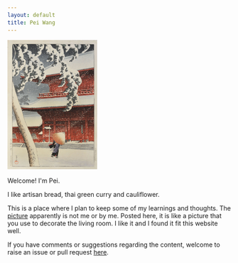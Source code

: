 ```yaml
---
layout: default
title: Pei Wang
---
```


<img src="/images/hasui-2.jpeg" class="right" width="40%" height="40%" />

Welcome! I'm Pei.

I like artisan bread, thai green curry and cauliflower.

This is a place where I plan to keep some of my learnings and thoughts.
The [picture](https://www.roningallery.com/zojo-temple-in-snow-at-shiba) apparently is not me or by me.
Posted here, it is like a picture that you use to decorate the living room.
I like it and I found it fit this website well. 

If you have comments or suggestions regarding the content, welcome to raise an issue or pull request [here](https://github.com/peiwangdb/peiwangdb.github.io/issues).



<!-- {% for post in paginator.posts %}

	<article class="post">

		{% if post.external-url %}
			<h1>
				<a href="{{ post.external-url }}">{{ post.title }}</a>
				<a class="anchor" href="{{ post.url }}"><i class="icon-anchor"></i></a>
			</h1>
		{% else %}
			<h1><a href="{{ post.url }}">{{ post.title }}</a></h1>
		{% endif %}

		<h1><a href="{{ post.url }}">{{ post.title }}</a></h1>
		<div class="post-content">{{ post.content }}</div>

	</article>

{% endfor %} -->



<!-- {% if paginator.total_pages > 1 %}
	<div class="postnavigation">

		{% if paginator.previous_page %}
			{% if paginator.page == 2 %}
				<a class="prev left" href="/">&larr; Newer</a>
			{% else %}
				<a class="prev left" href="/page{{paginator.previous_page}}/">&larr; Newer</a>
			{% endif %}
		{% else %}
			<span class="nope left">&larr; Newer</span>
		{% endif %}

		<span class="pages">Page {{ paginator.page }} of {{ paginator.total_pages }}</span>

		{% if paginator.next_page %}
			<a class="next right" href="/page{{paginator.next_page}}/">Older &rarr;</a>
		{% else %}
			<span class="nope right">Older &rarr;</span>
		{% endif %}

	</div>
{% endif %} -->